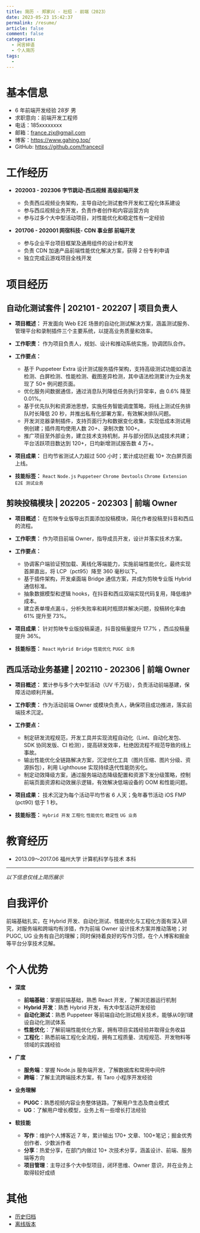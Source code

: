 ```yaml
---
title: 简历 - 郑家兴 - 社招 - 前端（2023）
date: 2023-05-23 15:42:37
permalink: /resume/
article: false
comment: false
categories: 
  - 闲言碎语
  - 个人简历
tags: 
  - 
---
```


# 基本信息

-   6 年前端开发经验 28岁 男
-   求职意向：前端开发工程师
-   电话：185xxxxxxxx
-   邮箱：france.zjx@gmail.com
-   博客：<https://www.gahing.top/>
-   GitHub: <https://github.com/francecil>

# 工作经历

-   **202003 - 202306 字节跳动-西瓜视频 高级前端开发**

    -   负责西瓜视频业务架构，主导自动化测试套件开发和工程化体系建设
    -   参与西瓜视频业务开发，负责作者创作和内容运营方向
    -   参与过多个大中型活动项目，对性能优化和稳定性有一定经验

-   **201706 - 202001 网宿科技-** **CDN** **事业部 前端开发**

    -   参与企业平台项目框架及通用组件的设计和开发
    -   负责 CDN 加速产品前端性能优化解决方案，获得 2 份专利申请
    -   独立完成云游戏项目全栈开发

# 项目经历

## 自动化测试套件 | 202101 - 202207 | 项目负责人

-   **项目概述：** 开发面向 Web E2E 场景的自动化测试解决方案，涵盖测试服务、管理平台和录制插件三个主要系统，以提高业务质量和效率。

-   **工作职责：** 作为项目负责人，规划、设计和推动系统实施，协调团队合作。

-   **工作要点：**

    -   基于 Puppeteer Extra 设计测试服务插件架构，支持高级测试功能如语法检测、白屏检测、性能检测、截图差异检测，其中语法检测累计为业务发现了 50+ 例问题页面。
    -   优化服务间数据通信，通过消息队列降低任务执行异常率，由 0.6% 降至 0.01%。
    -   基于优先队列和资源池思想，实施任务智能调度策略，将线上测试任务排队时长降低 20 秒，并推出私有化部署方案，有效解决排队问题。
    -   开发浏览器录制插件，支持页面行为和数据变化收集，实现低成本测试用例创建；插件周均使用人数 20+、录制次数 100+。
    -   推广项目至外部业务，建立技术支持机制，并与部分团队达成技术共建；平台活跃项目数达到 120+，日均新增测试报告数 4 万+。

-   **项目成果：** 日均节省测试人力超过 500 小时；累计成功拦截 10+ 次白屏页面上线。

-   **技能标签：** `React` `Node.js` `Puppeteer` `Chrome Devtools` `Chrome Extension` `E2E 测试业务`

  


## 剪映投稿模块 | 202205 - 202303 | 前端 Owner

-   **项目概述：** 在剪映专业版导出页面添加投稿模块，简化作者投稿至抖音和西瓜的流程。

-   **工作职责：** 作为项目前端 Owner，指导成员开发，设计并落实技术方案。

-   **工作要点：**

    -   协调客户端验证预加载、离线化等端能力，实施前端性能优化，最终实现首屏直出，将 LCP（pct95）降至 360 毫秒以下。
    -   基于插件架构，开发桌面端 Bridge 通信方案，并成为剪映专业版 Hybrid 通信标准。
    -   抽象数据模型和逻辑 hooks，在抖音和西瓜双端实现代码复用，降低维护成本。
    -   建立表单埋点漏斗，分析失败率和耗时瓶颈并解决问题，投稿转化率由 61% 提升至 73%。

-   **项目成果：** 针对剪映专业版投稿渠道，抖音投稿量提升 17.7% ，西瓜投稿量提升 36%。

-   **技能标签：** `React` `Hybrid Bridge` `性能优化` `PUGC 业务`

## 西瓜活动业务基建 | 202110 - 202306 | 前端 Owner

-   **项目概述：** 累计参与多个大中型活动（UV 千万级），负责活动前端基建，保障活动顺利开展。

-   **工作职责：** 作为活动前端 Owner 或模块负责人，确保项目成功推进，落实前端技术沉淀。

-   **工作要点：**

    -   制定研发流程规范，开发工具并实现流程自动化（Lint、自动化发包、SDK 协同发版、CI 检测），提高研发效率，杜绝因流程不规范导致的线上事故。
    -   输出性能优化全链路解决方案，沉淀优化工具（图片压缩、图片分级、资源拆包），利用 Lighthouse 实现持续迭代性能防劣化。
    -   制定动效降级方案，通过服务端动态降级配置和资源下发分级策略，控制前端页面资源和动效展示逻辑，有效解决低端设备的 OOM 和性能问题。

-   **项目成果：** 技术沉淀为每个活动平均节省 6 人天；兔年春节活动 iOS FMP (pct90) 低于 1 秒。

-   **技能标签：** `Hybrid 开发` `工程化` `性能优化` `稳定性` `UG 业务`

# 教育经历

-   2013.09～2017.06 福州大学 计算机科学与技术 本科

* * *

*以下信息仅线上简历展示*

# 自我评价

前端基础扎实，在 Hybrid 开发、自动化测试、性能优化与工程化方面有深入研究，对服务端和跨端均有涉猎，作为前端 Owner 设计技术方案并推动落地；对 PUGC, UG 业务有自己的理解；同时保持着良好的写作习惯，在个人博客和掘金等平台分享技术见解。

# 个人优势

-   **深度**

    -   **前端基础**：掌握前端基础，熟悉 React 开发，了解浏览器运行机制
    -   **Hybrid 开发**：熟悉 Hybrid 开发，有大中型活动开发经验
    -   **自动化测试**：熟悉 Puppeteer 等前端自动化测试相关技术，能够从0到1建设自动化测试体系
    -   **性能优化**：了解前端性能优化方案，拥有项目实践经验并取得业务收益
    -   **工程化**：熟悉前端工程化全流程，拥有工程质量、流程规范、开发物料等领域的实践经验

-   **广度**

    -   **服务端**：掌握 Node.js 服务端开发，了解数据库和常用中间件
    -   **跨端**：了解主流跨端技术方案，有 Taro 小程序开发经验

-   **业务理解**

    -   **PUGC**：熟悉视频内容业务整体链路，了解用户生态及商业模式
    -   **UG**：了解用户增长模型，业务上有一些增长打法经验

-   **软技能**

    -   **写作**：维护个人博客近 7 年，累计输出 170+ 文章、100+笔记；掘金优秀创作者、少数派作者
    -   **分享**：热爱分享，在部门内做过 10+ 次技术分享，涵盖设计、前端、服务端等方向
    -   **项目管理**：主导过多个大中型项目，闭环思维、Owner 意识，并在业务上取得较好成绩

# 其他

- [历史归档](/resumes/)
- <a href="/pdf/resume@2023.pdf" target="__blank">离线版本</a>